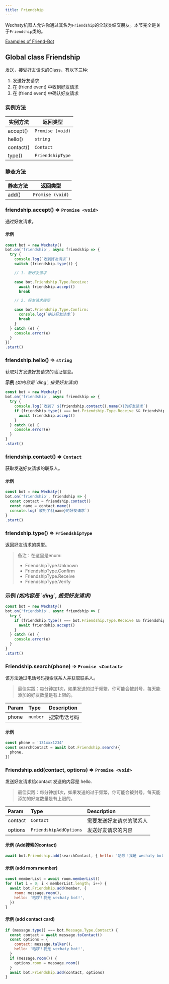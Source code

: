 ```yaml
---
title: Friendship 
---
```


Wechaty机器人允许你通过其名为`Friendship`的全球类结交朋友。本节完全是关于`Friendship`类的。

[Examples of Friend-Bot](https://github.com/wechaty/wechaty/blob/1523c5e02be46ebe2cc172a744b2fbe53351540e/examples/friend-bot.ts)

## Global class Friendship

发送，接受好友请求的Class，有以下三种:

1. 发送好友请求
2. 在 \(friend event\) 中收到好友请求
3. 在 \(friend event\) 中确认好友请求

### 实例方法

| 实例方法 | 返回类型      |
|------------------|------------------|
| accept()         | `Promise (void)` |
| hello()          | `string`         |
| contact()        | `Contact`        |
| type()           | `FriendshipType`  |

### 静态方法

| 静态方法 | 返回类型      |
|----------------|------------------|
| add()          | `Promise (void)` |

### friendship.accept\(\) ⇒ `Promise <void>`

通过好友请求。

#### 示例

```javascript
const bot = new Wechaty()
bot.on('friendship', async friendship => {
  try {
    console.log(`收到好友请求`)
    switch (friendship.type()) {

    // 1. 新好友请求

    case bot.Friendship.Type.Receive:
      await friendship.accept()
      break

    // 2. 好友请求接受

    case bot.Friendship.Type.Confirm:
      console.log(`确认好友请求`)
      break
    }
  } catch (e) {
    console.error(e)
  }
})
.start()
```

### friendship.hello\(\) ⇒ `string`

获取对方发送好友请求的验证信息。

**示例** _\(如内容是 \`ding\`, 接受好友请求\)_

```javascript
const bot = new Wechaty()
bot.on('friendship', async friendship => {
  try {
    console.log(`收到了 ${friendship.contact().name()}的好友请求`)
    if (friendship.type() === bot.Friendship.Type.Receive && friendship.hello() === 'ding') {
      await friendship.accept()
    }
  } catch (e) {
    console.error(e)
  }
}
.start()
```

### friendship.contact\(\) ⇒ `Contact`

获取发送好友请求的联系人。

#### 示例

```javascript
const bot = new Wechaty()
bot.on('friendship', friendship => {
  const contact = friendship.contact()
  const name = contact.name()
  console.log(`收到了${name}的好友请求`)
}
.start()
```

### friendship.type\(\) ⇒ `FriendshipType`

返回好友请求的类型。

> 备注：在这里是enum:
>
> * FriendshipType.Unknown
> * FriendshipType.Confirm
> * FriendshipType.Receive
> * FriendshipType.Verify

### 示例  _\(如内容是 \`ding\`, 接受好友请求\)_

```javascript
const bot = new Wechaty()
bot.on('friendship', async friendship => {
  try {
    if (friendship.type() === bot.Friendship.Type.Receive && friendship.hello() === 'ding') {
      await friendship.accept()
    }
  } catch (e) {
    console.error(e)
  }
}
.start()
```

### Friendship.search\(phone\) ⇒ `Promise <Contact>`

该方法通过电话号码搜索联系人并获取联系人。
> 最佳实践：每分钟加1次，如果发送的过于频繁，你可能会被封号，每天能添加的好友数量是有上限的。

| Param | Type | Description |
| :--- | :--- | :--- |
| phone | `number` | 搜索电话号码 |

#### 示例

```javascript
const phone = '131xxx1234'
const searchContact = await bot.Friendship.search({
  phone,
})
```

### Friendship.add\(contact, options\) ⇒ `Promise <void>`

发送好友请求给contact 发送的内容是 hello.
> 最佳实践：每分钟加1次，如果发送的过于频繁，你可能会被封号，每天能添加的好友数量是有上限的。

| Param | Type | Description |
| :--- | :--- | :--- |
| contact | `Contact` | 需要发送好友请求的联系人 |
| options | `FriendshipAddOptions` | 发送好友请求的内容 |

#### 示例 \(Add搜索的contact\)

```javascript
await bot.Friendship.add(searchContact, { hello: '哈啰！我是 wechaty bot!' })
```

#### 示例 \(add room member\)

```javascript
const memberList = await room.memberList()
for (let i = 0; i < memberList.length; i++) {
  await bot.Friendship.add(member, {
    room: message.room(),
    hello: '哈啰！我是 wechaty bot!',
  })
}

```

#### 示例 \(add contact card\)

```javascript
if (message.type() === bot.Message.Type.Contact) {
  const contact = await message.toContact()
  const options = {
    contact: message.talker(),
    hello: '哈啰！我是 wechaty bot!',
  }
  if (message.room()) {
    options.room = message.room()
  }
  await bot.Friendship.add(contact, options)
}
```
